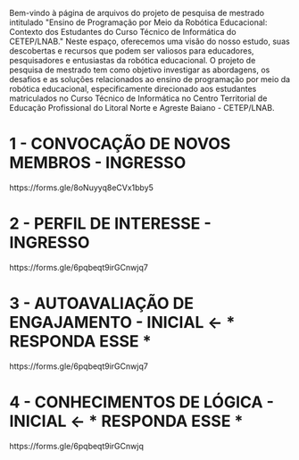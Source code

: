 Bem-vindo à página de arquivos do projeto de pesquisa de mestrado intitulado "Ensino de Programação por Meio da Robótica Educacional: Contexto dos Estudantes do Curso Técnico de Informática do CETEP/LNAB." Neste espaço, oferecemos uma visão do nosso estudo, suas descobertas e recursos que podem ser valiosos para educadores, pesquisadores e entusiastas da robótica educacional. O projeto de pesquisa de mestrado tem como objetivo investigar as abordagens, os desafios e as soluções relacionados ao ensino de programação por meio da robótica educacional, especificamente direcionado aos estudantes matriculados no Curso Técnico de Informática no Centro Territorial de Educação Profissional do Litoral Norte e Agreste Baiano - CETEP/LNAB.
<p>
<b><h1> 1 - CONVOCAÇÃO DE NOVOS MEMBROS - INGRESSO</h1> </b>
<link>https://forms.gle/8oNuyyq8eCVx1bby5</link>
</p>
<p>
<b><h1>2 - PERFIL DE INTERESSE - INGRESSO </h1></b>
<link>https://forms.gle/6pqbeqt9irGCnwjq7</link>
</p>
<b><h1>3 - AUTOAVALIAÇÃO DE ENGAJAMENTO - INICIAL <- * RESPONDA ESSE *</h1></b>
<link>https://forms.gle/6pqbeqt9irGCnwjq7</link>
</p>
<b><h1>4 - CONHECIMENTOS DE LÓGICA - INICIAL <- * RESPONDA ESSE *</h1></b>
<link>https://forms.gle/6pqbeqt9irGCnwjq</link>
</p>
